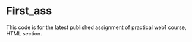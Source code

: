 # First_ass
This code is for the latest published assignment of practical web1 course, HTML section.
